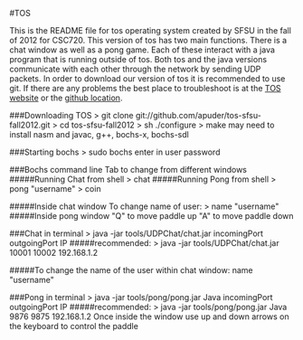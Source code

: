 #TOS

This is the README file for tos operating system created by SFSU 
in the fall of 2012 for CSC720. This version of tos has two main functions.
There is a chat window as well as a pong game. Each of these interact with
a java program that is running outside of tos. Both tos and the java versions
communicate with each other through the network by sending UDP packets. In order to download our version of tos it is recommended to use git. If there are any
problems the best place to troubleshoot is at the [TOS website](ttp://pear.sfsu.edu/csc720/tos/) or the 
[github location](https://github.com/apuder/tos-sfsu-fall2012).


###Downloading TOS
	> git clone git://github.com/apuder/tos-sfsu-fall2012.git
	> cd tos-sfsu-fall2012
	> sh ./configure
	> make
	may need to install nasm and javac, g++, bochs-x, bochs-sdl
	
###Starting bochs
	> sudo bochs
	enter in user password


###Bochs command line
	Tab to change from different windows
#####Running Chat from shell
		> chat
#####Running Pong from shell
		> pong "username"
		> coin

#####Inside chat window
		To change name of user: > name "username"
#####Inside pong window
		"Q" to move paddle up
		"A" to move paddle down 


###Chat in terminal
	> java -jar tools/UDPChat/chat.jar incomingPort outgoingPort IP
#####recommended: 
 		> java -jar tools/UDPChat/chat.jar 10001 10002 192.168.1.2

#####To change the name of the user within chat window:
 		name "username"

###Pong in terminal
	> java -jar tools/pong/pong.jar Java incomingPort outgoingPort IP
#####recommended:
		> java -jar tools/pong/pong.jar Java 9876 9875 192.168.1.2
	Once inside the window use up and down arrows on the keyboard to control the paddle
